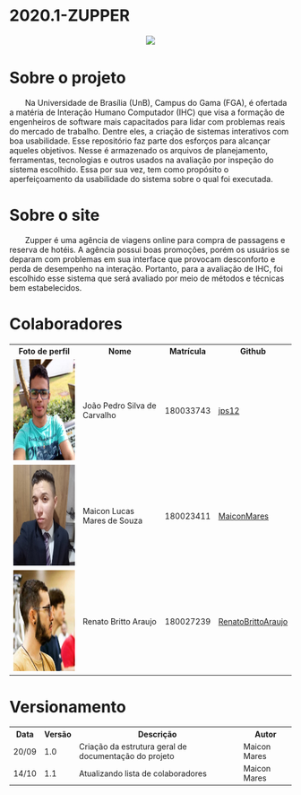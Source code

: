 # 2020.1-ZUPPER
<p align="center">
  <img src="https://www.zupper.com.br/images/facebook/zupper_sharingimage_v1.png"/>
</p>

# Sobre o projeto
<p>
&emsp;&emsp;Na Universidade de Brasília (UnB), Campus do Gama (FGA), é ofertada a matéria de Interação Humano Computador (IHC) que visa a formação de engenheiros de software 
mais capacitados para lidar com problemas reais do mercado de trabalho. Dentre eles, a criação de sistemas interativos com boa usabilidade. Esse repositório faz
 parte dos esforços para alcançar aqueles objetivos. Nesse é armazenado os arquivos de planejamento, ferramentas, tecnologias e outros usados na avaliação por 
 inspeção do sistema escolhido. Essa por sua vez, tem como propósito o aperfeiçoamento da usabilidade do sistema sobre o qual foi executada.
</p>

# Sobre o site
<p>
  &emsp;&emsp;Zupper é uma agência de viagens online para compra de passagens e reserva de hotéis. A agência possui boas promoções, porém os usuários se deparam com problemas
  em sua interface que provocam desconforto e perda de desempenho na interação. Portanto, para a avaliação de IHC, foi escolhido esse sistema que será avaliado por
  meio de métodos e técnicas bem estabelecidos.
</p>

# Colaboradores
<table>
  <tr>
    <th>Foto de perfil</th>
    <th>Nome</th>
    <th>Matrícula</th>
    <th>Github</th>
  </tr>
  <tr>
    <td><img width="180px" height="180px" src="https://github.com/Interacao-Humano-Computador/2020.1-Grupo06TA/raw/develop/images/contributors/joao.jpeg"/></td>
    <td>João Pedro Silva de Carvalho</td>
    <td>180033743</td>
    <td><a href="https://github.com/jps12">jps12</a></td>
  </tr>  
  <tr>
    <td><img width="180px" height="180px" src="https://github.com/Interacao-Humano-Computador/2020.1-Grupo06TA/raw/develop/images/contributors/maicon.jpg"/></td>
    <td>Maicon Lucas Mares de Souza</td>
    <td>180023411</td>
    <td><a href="https://github.com/MaiconMares">MaiconMares</a></td>
  </tr>
  <tr>
    <td><img width="180px" height="180px" src="https://github.com/Interacao-Humano-Computador/2020.1-Grupo06TA/raw/develop/images/contributors/renato.jpeg"/></td>
    <td>Renato Britto Araujo</td>
    <td>180027239</td>
    <td><a href="https://github.com/RenatoBrittoAraujo">RenatoBrittoAraujo</a></td>
  </tr>
</table>

# Versionamento
<table>
  <tr>
    <th>Data</th>
    <th>Versão</th>
    <th>Descrição</th>
    <th>Autor</th>
  </tr>
  <tr>
    <td>20/09</td>
    <td>1.0</td>
    <td>Criação da estrutura geral de documentação do projeto</td>
    <td>Maicon Mares</td>
  </tr>
  <tr>
    <td>14/10</td>
    <td>1.1</td>
    <td>Atualizando lista de colaboradores</td>
    <td>Maicon Mares</td>
  </tr>
</table>